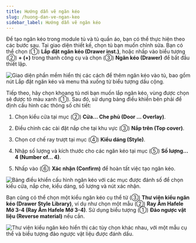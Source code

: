```yaml
---
title: Hướng dẫn vẽ ngăn kéo
slug: /huong-dan-ve-ngan-keo
sidebar_label: Hướng dẫn vẽ ngăn kéo
---
```


Để tạo ngăn kéo trong module tủ và tủ quần áo, bạn có thể thực hiện theo các bước sau. Tại giao diện thiết kế, chọn tủ bạn muốn chỉnh sửa. Bạn có thể chọn (①) **Lắp đặt ngăn kéo (Drawer inst.)**, hoặc nhấp vào biểu tượng (②) **+ (+)** trong thanh công cụ và chọn (③) **Ngăn kéo (Drawer)** để bắt đầu thiết lập.

![Giao diện phần mềm hiển thị các cách để thêm ngăn kéo vào tủ, bao gồm nút Lắp đặt ngăn kéo và menu thả xuống từ biểu tượng dấu cộng.](https://storage.googleapis.com/jegavn_kb/image_jegavn/303.1.png)

Tiếp theo, hãy chọn khoang tủ nơi bạn muốn lắp ngăn kéo, vùng được chọn sẽ được tô màu xanh (①). Sau đó, sử dụng bảng điều khiển bên phải để định cấu hình các thông số chi tiết:

1. Chọn kiểu cửa tại mục (②) **Cửa... Che phủ (Door ... Overlay)**.

2. Điều chỉnh các cài đặt nắp che tại khu vực (③) **Nắp trên (Top cover)**.

3. Chọn cơ chế ray trượt tại mục (④) **Kiểu dáng (Style)**.

4. Nhập số lượng và kích thước cho các ngăn kéo tại mục (⑤) **Số lượng... 4 (Number of... 4)**.

5. Nhấp vào (⑥) **Xác nhận (Confirm)** để hoàn tất việc tạo ngăn kéo.

![Bảng điều khiển cấu hình ngăn kéo với các mục được đánh số để chọn kiểu cửa, nắp che, kiểu dáng, số lượng và nút xác nhận.](https://storage.googleapis.com/jegavn_kb/image_jegavn/303.2.png)

Bạn cũng có thể chọn một kiểu ngăn kéo cụ thể từ (③) **Thư viện kiểu ngăn kéo (Drawer Style Library)**, ví dụ như chọn một mẫu (②) **Ray Âm Hafele Mở 3-4 (Ray Âm Hafele Mở 3-4)**. Sử dụng biểu tượng (①) **Đảo ngược vật liệu (Reverse material)** nếu cần.

![Thư viện kiểu ngăn kéo hiển thị các tùy chọn khác nhau, với một mẫu cụ thể và biểu tượng đảo ngược vật liệu được đánh dấu.](https://storage.googleapis.com/jegavn_kb/image_jegavn/303.3.png)